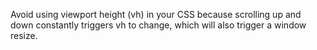 Avoid using viewport height (vh) in your CSS because scrolling up and down constantly triggers vh to change, which will also trigger a window resize.
